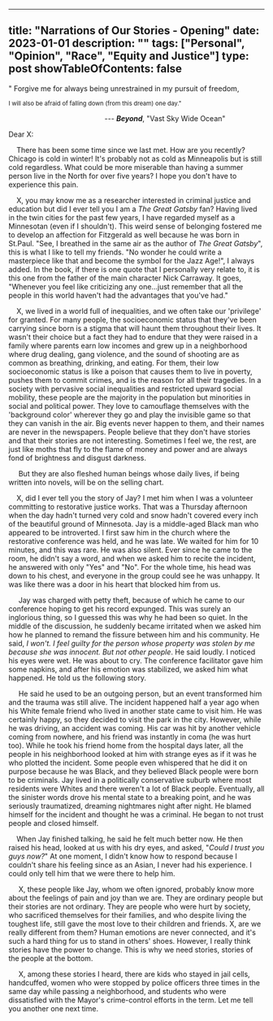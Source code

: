 
---
title: "Narrations of Our Stories - Opening"
date: 2023-01-01
description: ""
tags: ["Personal", "Opinion", "Race", "Equity and Justice"]
type: post
showTableOfContents: false
---

</sub>" Forgive me for always being unrestrained in my pursuit of freedom,</sub>

<sub>  I will also be afraid of falling down (from this dream) one day."</sub>

&nbsp;&nbsp;&nbsp;&nbsp;&nbsp;&nbsp;&nbsp;&nbsp;&nbsp;&nbsp;&nbsp;&nbsp;&nbsp;&nbsp;&nbsp;&nbsp;&nbsp;&nbsp;&nbsp;&nbsp;&nbsp;&nbsp;&nbsp;&nbsp;&nbsp;&nbsp;&nbsp;&nbsp;&nbsp;&nbsp;&nbsp;&nbsp;&nbsp;&nbsp;&nbsp;&nbsp;&nbsp;&nbsp;&nbsp;&nbsp;&nbsp;&nbsp;&nbsp;&nbsp;&nbsp;&nbsp;&nbsp;&nbsp;--- ***Beyond***, "Vast Sky Wide Ocean"  

Dear X:

&nbsp;&nbsp;&nbsp;&nbsp;There has been some time since we last met. How are you recently? Chicago is cold in winter!  It's probably not as cold as Minneapolis but is still cold regardless. What could be more miserable than having a summer person live in the North for over five years? I hope you don't have to experience this pain.    

&nbsp;&nbsp;&nbsp;&nbsp;X, you may know me as a researcher interested in criminal justice and education but did I ever tell you I am a *The Great Gatsby* fan? Having lived in the twin cities for the past few years, I have regarded myself as a Minnesotan (even if I shouldn't). This weird sense of belonging fostered me to develop an affection for Fitzgerald as well because he was born in St.Paul. "See, I breathed in the same air as the author of *The Great Gatsby*", this is what I like to tell my friends. "No wonder he could write a masterpiece like that and become the symbol for the Jazz Age!", I always added. In the book, if there is one quote that I personally very relate to, it is this one from the father of the main character Nick Carraway. It goes, "Whenever you feel like criticizing any one...just remember that all the people in this world haven't had the advantages that you've had." 

&nbsp;&nbsp;&nbsp;&nbsp;X, we lived in a world full of inequalities, and we often take our 'privilege' for granted. For many people, the socioeconomic status that they've been carrying since born is a stigma that will haunt them throughout their lives. It wasn't their choice but a fact they had to endure that they were raised in a family where parents earn low incomes and grew up in a neighborhood where drug dealing, gang violence, and the sound of shooting are as common as breathing, drinking, and eating. For them, their low socioeconomic status is like a poison that causes them to live in poverty, pushes them to commit crimes, and is the reason for all their tragedies. In a society with pervasive social inequalities and restricted upward social mobility, these people are the majority in the population but minorities in social and political power. They love to camouflage themselves with the 'background color' wherever they go and play the invisible game so that they can vanish in the air. Big events never happen to them, and their names are never in the newspapers. People believe that they don't have stories and that their stories are not interesting. Sometimes I feel we, the rest, are just like moths that fly to the flame of money and power and are always fond of brightness and disgust darkness. 

&nbsp;&nbsp;&nbsp;&nbsp; But they are also fleshed human beings whose daily lives, if being written into novels, will be on the selling chart.

&nbsp;&nbsp;&nbsp;&nbsp;X, did I ever tell you the story of Jay? I met him when I was a volunteer committing to restorative justice works. That was a Thursday afternoon when the day hadn't turned very cold and snow hadn't covered every inch of the beautiful ground of Minnesota. Jay is a middle-aged Black man who appeared to be introverted. I first saw him in the church where the restorative conference was held, and he was late. We waited for him for 10 minutes, and this was rare. He was also silent. Ever since he came to the room,  he didn't say a word, and when we asked him to recite the incident, he answered with only "Yes" and "No". For the whole time, his head was down to his chest, and everyone in the group could see he was unhappy. It was like there was a door in his heart that blocked him from us. 

&nbsp;&nbsp;&nbsp;&nbsp; Jay was charged with petty theft, because of which he came to our conference hoping to get his record expunged. This was surely an inglorious thing, so I guessed this was why he had been so quiet. In the middle of the discussion, he suddenly became irritated when we asked him how he planned to remand the fissure between him and his community. He said, *I won't. I feel guilty for the person whose property was stolen by me because she was innocent. But not other people*. He said loudly. I noticed his eyes were wet. He was about to cry. The conference facilitator gave him some napkins, and after his emotion was stabilized, we asked him what happened. He told us the following story.

&nbsp;&nbsp;&nbsp;&nbsp; He said he used to be an outgoing person, but an event transformed him and the trauma was still alive. The incident happened half a year ago when his White female friend who lived in another state came to visit him. He was certainly happy, so they decided to visit the park in the city. However, while he was driving, an accident was coming. His car was hit by another vehicle coming from nowhere, and his friend was instantly in coma (he was hurt too). While he took his friend home from the hospital days later, all the people in his neighborhood looked at him with strange eyes as if it was he who plotted the incident. Some people even whispered that he did it on purpose because he was Black, and they believed Black people were born to be criminals. Jay lived in a politically conservative suburb where most residents were Whites and there weren't a lot of Black people. Eventually, all the sinister words drove his mental state to a breaking point, and he was seriously traumatized, dreaming nightmares night after night. He blamed himself for the incident and thought he was a criminal. He began to not trust people and closed himself.  

&nbsp;&nbsp;&nbsp;&nbsp;When Jay finished talking, he said he felt much better now. He then raised his head, looked at us with his dry eyes, and asked, "*Could I trust you guys now?*" At one moment, I didn't know how to respond because I couldn't share his feeling since as an Asian, I never had his experience. I could only tell him that we were there to help him. 


&nbsp;&nbsp;&nbsp;&nbsp; X, these people like Jay, whom we often ignored, probably know more about the feelings of pain and joy than we are. They are ordinary people but their stories are not ordinary. They are people who were hurt by society, who sacrificed themselves for their families, and who despite living the toughest life, still gave the most love to their children and friends. X, are we really different from them? Human emotions are never connected, and it's such a hard thing for us to stand in others' shoes. However, I really think stories have the power to change. This is why we need stories, stories of the people at the bottom.

&nbsp;&nbsp;&nbsp;&nbsp; X, among these stories I heard, there are kids who stayed in jail cells, handcuffed, women who were stopped by police officers three times in the same day while passing a neighborhood, and students who were dissatisfied with the Mayor's crime-control efforts in the term. Let me tell you another one next time.



